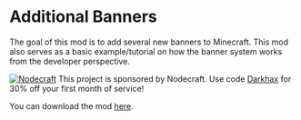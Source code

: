 # Additional Banners
The goal of this mod is to add several new banners to Minecraft. This mod also serves as a basic example/tutorial on how the banner system works from the developer perspective. 

[![Nodecraft](https://nodecraft.com/assets/images/logo-dark.png)](https://nodecraft.com/r/darkhax)
This project is sponsored by Nodecraft. Use code [Darkhax](https://nodecraft.com/r/darkhax) for 30% off your first month of service!

You can download the mod [here](http://minecraft.curseforge.com/projects/additional-banners-expand-your-options).
